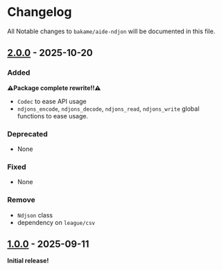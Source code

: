 # Changelog

All Notable changes to `bakame/aide-ndjon` will be documented in this file.

## [2.0.0](https://github.com/bakame-php/aide-ndjson/releases/tag/1.0.0...2.0.0) - 2025-10-20

### Added

**⚠️Package complete rewrite!!⚠️**

- `Codec` to ease API usage
- `ndjons_encode`, `ndjons_decode`, `ndjons_read`, `ndjons_write` global functions to ease usage.

### Deprecated

- None

### Fixed

- None

### Remove

- `Ndjson` class
- dependency on `league/csv`

## [1.0.0](https://github.com/bakame-php/aide-ndjson/releases/tag/1.0.0) - 2025-09-11

**Initial release!**

